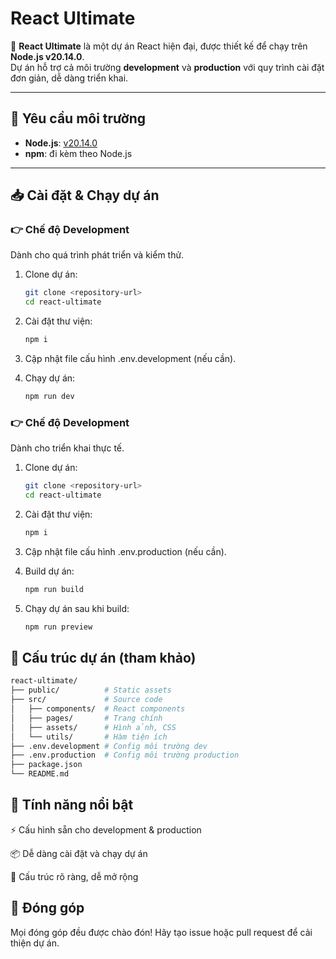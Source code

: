 # React Ultimate

🚀 **React Ultimate** là một dự án React hiện đại, được thiết kế để chạy trên **Node.js v20.14.0**.  
Dự án hỗ trợ cả môi trường **development** và **production** với quy trình cài đặt đơn giản, dễ dàng triển khai.

---

## 🔧 Yêu cầu môi trường

- **Node.js**: [v20.14.0](https://nodejs.org/download/release/v20.14.0/)
- **npm**: đi kèm theo Node.js

---

## 📥 Cài đặt & Chạy dự án

### 👉 Chế độ Development

Dành cho quá trình phát triển và kiểm thử.

1. Clone dự án:

   ```bash
   git clone <repository-url>
   cd react-ultimate
   ```

2. Cài đặt thư viện:

   ```bash
   npm i
   ```

3. Cập nhật file cấu hình .env.development (nếu cần).
4. Chạy dự án:

   ```bash
   npm run dev
   ```

### 👉 Chế độ Development

Dành cho triển khai thực tế.

1. Clone dự án:

   ```bash
   git clone <repository-url>
   cd react-ultimate
   ```

2. Cài đặt thư viện:

   ```bash
   npm i
   ```

3. Cập nhật file cấu hình .env.production (nếu cần).
4. Build dự án:

   ```bash
   npm run build
   ```

5. Chạy dự án sau khi build:

   ```bash
   npm run preview
   ```

## 📂 Cấu trúc dự án (tham khảo)

```bash
react-ultimate/
├── public/          # Static assets
├── src/             # Source code
│   ├── components/  # React components
│   ├── pages/       # Trang chính
│   ├── assets/      # Hình ảnh, CSS
│   └── utils/       # Hàm tiện ích
├── .env.development # Config môi trường dev
├── .env.production  # Config môi trường production
├── package.json
└── README.md
```

## 🌟 Tính năng nổi bật

⚡️ Cấu hình sẵn cho development & production

📦 Dễ dàng cài đặt và chạy dự án

🎨 Cấu trúc rõ ràng, dễ mở rộng

## 🤝 Đóng góp

Mọi đóng góp đều được chào đón! Hãy tạo issue hoặc pull request để cải thiện dự án.
